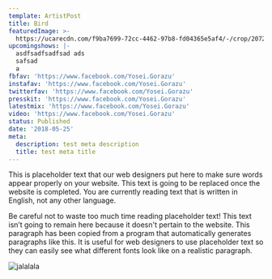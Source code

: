 ```yaml
---
template: ArtistPost
title: Bird
featuredImage: >-
  https://ucarecdn.com/f9ba7699-72cc-4462-97b8-fd04365e5af4/-/crop/2072x1768/0,0/-/preview/
upcomingshows: |-
  asdfsadfsadfsad ads 
  safsad
  a
fbfav: 'https://www.facebook.com/Yosei.Gorazu'
instafav: 'https://www.facebook.com/Yosei.Gorazu'
twitterfav: 'https://www.facebook.com/Yosei.Gorazu'
presskit: 'https://www.facebook.com/Yosei.Gorazu'
latestmix: 'https://www.facebook.com/Yosei.Gorazu'
video: 'https://www.facebook.com/Yosei.Gorazu'
status: Published
date: '2018-05-25'
meta:
  description: test meta description
  title: test meta title
---
```

This is placeholder text that our web designers put here to make sure words appear properly on your website. This text is going to be replaced once the website is completed. You are currently reading text that is written in English, not any other language.

Be careful not to waste too much time reading placeholder text! This text isn’t going to remain here because it doesn't pertain to the website. This paragraph has been copied from a program that automatically generates paragraphs like this. It is useful for web designers to use placeholder text so they can easily see what different fonts look like on a realistic paragraph.

![jalalala](https://ucarecdn.com/59d8de4a-77f1-436d-b471-7f2df760ec6e/ "stest")
